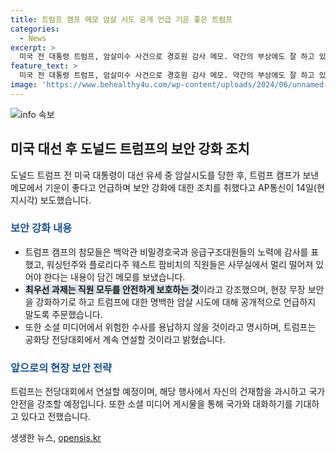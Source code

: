 ```yaml
---
title: 트럼프 캠프 메모 암살 시도 공개 언급 기운 좋은 트럼프
categories:
  - News
excerpt: >
  미국 전 대통령 트럼프, 암살미수 사건으로 경호원 감사 메모. 약간의 부상에도 잘 하고 있다고 했으며 직원 안전에 우선순위를 뒀다고 전했다. 암살 시도는 공개적으로 언급하지 말라고 권고하고, 소셜 미디어에서의 위험한 수사를 경계했다. 현장 무장 보안을 강화하는 등 안전 대책을 마련 중이라고 밝혔으며, 공화당 전당대회 연설을 이어나가기로 했다.
feature_text: >
  미국 전 대통령 트럼프, 암살미수 사건으로 경호원 감사 메모. 약간의 부상에도 잘 하고 있다고 했으며 직원 안전에 우선순위를 뒀다고 전했다. 암살 시도는 공개적으로 언급하지 말라고 권고하고, 소셜 미디어에서의 위험한 수사를 경계했다. 현장 무장 보안을 강화하는 등 안전 대책을 마련 중이라고 밝혔으며, 공화당 전당대회 연설을 이어나가기로 했다.
image: 'https://www.behealthy4u.com/wp-content/uploads/2024/06/unnamed-file.png'
---
```


<p><img src="https://www.behealthy4u.com/wp-content/uploads/2024/06/unnamed-file.png" alt="info 속보" /></p>

<h2 data-ke-size="size26">미국 대선 후 도널드 트럼프의 보안 강화 조치</h2>

<p data-ke-size="size16">도널드 트럼프 전 미국 대통령이 대선 유세 중 암살시도를 당한 후, 트럼프 캠프가 보낸 메모에서 기운이 좋다고 언급하며 보안 강화에 대한 조치를 취했다고 AP통신이 14일(현지시각) 보도했습니다.</p>

<h3><span style="color: #1a5490;">보안 강화 내용</span></h3>

<ul>
  <li>트럼프 캠프의 참모들은 백악관 비밀경호국과 응급구조대원들의 노력에 감사를 표했고, 워싱턴주와 플로리다주 웨스트 팜비치의 직원들은 사무실에서 멀리 떨어져 있어야 한다는 내용이 담긴 메모를 보냈습니다.</li>
  <li><b><span style="background-color: #21538527;">최우선 과제는 직원 모두를 안전하게 보호하는 것</span></b>이라고 강조했으며, 현장 무장 보안을 강화하기로 하고 트럼프에 대한 명백한 암살 시도에 대해 공개적으로 언급하지 말도록 주문했습니다.</li>
  <li>또한 소셜 미디어에서 위험한 수사를 용납하지 않을 것이라고 명시하며, 트럼프는 공화당 전당대회에서 계속 연설할 것이라고 밝혔습니다.</li>
</ul>

<h3><span style="color: #1a5490;">앞으로의 현장 보안 전략</span></h3>

<p data-ke-size="size16">트럼프는 전당대회에서 연설할 예정이며, 해당 행사에서 자신의 건재함을 과시하고 국가 안전을 강조할 예정입니다. 또한 소셜 미디어 게시물을 통해 국가와 대화하기를 기대하고 있다고 전했습니다.</p>
생생한 뉴스, <a href="https://opensis.kr" rel="dofollow">opensis.kr</a>


